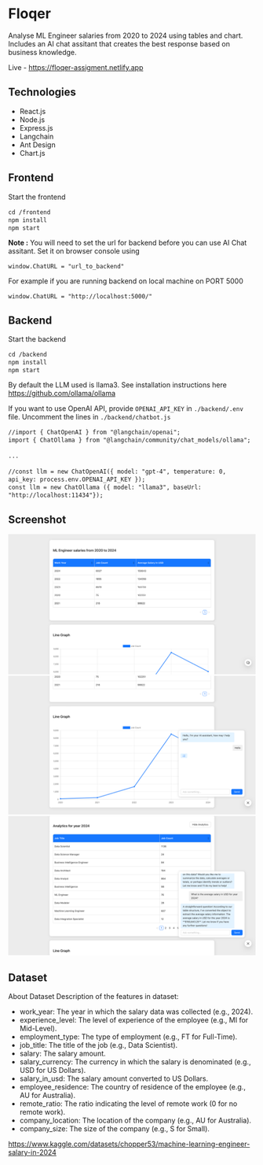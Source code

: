 # Floqer

Analyse ML Engineer salaries from 2020 to 2024 using tables and chart. Includes an AI chat assitant that creates the best response based on business knowledge.

Live - https://floqer-assigment.netlify.app

## Technologies

- React.js
- Node.js
- Express.js
- Langchain
- Ant Design
- Chart.js

## Frontend

Start the frontend
```
cd /frontend
npm install
npm start
```

**Note :** You will need to set the url for backend before you can use AI Chat assitant. Set it on browser console using
```
window.ChatURL = "url_to_backend"
```

For example if you are running backend on local machine on PORT 5000

```
window.ChatURL = "http://localhost:5000/"
```

## Backend

Start the backend
```
cd /backend
npm install
npm start
```

By default the LLM used is llama3. See installation instructions here https://github.com/ollama/ollama

If you want to use OpenAI API, provide `OPENAI_API_KEY` in `./backend/.env` file.
Uncomment the lines in `./backend/chatbot.js`

```
//import { ChatOpenAI } from "@langchain/openai";
import { ChatOllama } from "@langchain/community/chat_models/ollama";

...

//const llm = new ChatOpenAI({ model: "gpt-4", temperature: 0, api_key: process.env.OPENAI_API_KEY });
const llm = new ChatOllama ({ model: "llama3", baseUrl: "http://localhost:11434"});
```

## Screenshot

![alt text](https://github.com/Amankumar321/floqer/blob/main/demo1.png)
![alt text](https://github.com/Amankumar321/floqer/blob/main/demo2.png)
![alt text](https://github.com/Amankumar321/floqer/blob/main/demo3.png)


## Dataset 

About Dataset
Description of the features in dataset:

- work_year: The year in which the salary data was collected (e.g., 2024).
- experience_level: The level of experience of the employee (e.g., MI for Mid-Level).
- employment_type: The type of employment (e.g., FT for Full-Time).
- job_title: The title of the job (e.g., Data Scientist).
- salary: The salary amount.
- salary_currency: The currency in which the salary is denominated (e.g., USD for US Dollars).
- salary_in_usd: The salary amount converted to US Dollars.
- employee_residence: The country of residence of the employee (e.g., AU for Australia).
- remote_ratio: The ratio indicating the level of remote work (0 for no remote work).
- company_location: The location of the company (e.g., AU for Australia).
- company_size: The size of the company (e.g., S for Small).

https://www.kaggle.com/datasets/chopper53/machine-learning-engineer-salary-in-2024